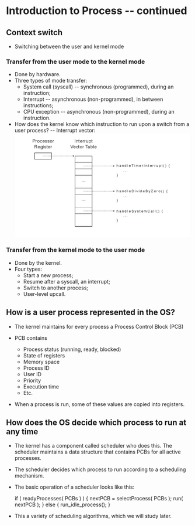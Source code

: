# Introduction to Process -- continued

## Context switch ##

- Switching between the user and kernel mode

### Transfer from the user mode to the kernel mode

- Done by hardware.
- Three types of mode transfer:
  - System call (syscall) -- synchronous (programmed), during an instruction;
  - Interrupt -- asynchronous (non-programmed), in between instructions;
  - CPU exception -- asynchronous (non-programmed), during an instruction.
- How does the kernel know which instruction to run upon a switch from a
  user process? -- Interrupt vector:
![Interrupt vector](interruptVector.png)

### Transfer from the kernel mode to the user mode

- Done by the kernel.
- Four types:
  - Start a new process;
  - Resume after a syscall, an interrupt;
  - Switch to another process;
  - User-level upcall.

## How is a user process represented in the OS?

- The kernel maintains for every process a Process Control Block (PCB)
- PCB contains
  - Process status (running, ready, blocked)
  - State of registers
  - Memory space
  - Process ID
  - User ID
  - Priority
  - Execution time
  - Etc.

- When a process is run, some of these values are copied into
  registers.

## How does the OS decide which process to run at any time

	
- The kernel has a component called scheduler who does this.  The
  scheduler maintains a data structure that contains PCBs for all
  active processes.
- The scheduler decides which process to run according to a scheduling
  mechanism.
- The basic operation of a scheduler looks like this:

    if ( readyProcesses( PCBs ) ) {
	    nextPCB = selectProcess( PCBs );
	    run( nextPCB );
    } else {
	    run_idle_process();
    }

- This a variety of scheduling algorithms, which we will study later.



